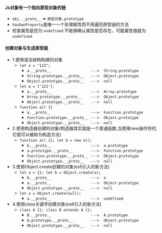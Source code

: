 #### Js对象有一个指向原型对象的链
- `obj.__proto__` => `原型对象.prototype`
- `hasOwnProperty`是唯一一个处理属性而不用遍历原型链的方法
- 检查属性是否为 `undefined` 不能够确认属性是否存在，可能属性值就为 `undefined`

#### 创建对象与生成原型链
- 1.使用语法结构构建的对象
  - `let a = "123";`
    - `a.__proto__                  --->  String.prototype`
    - `String.prototype.__proto__   --->  Object.prototype`
    - `Object.prototype.__proto__   --->  null`
  - `let a = ['123'];`
    - `a.__proto__                  --->  Array.prototype`
    - `Array.prototype.__proto__    --->  Object.prototype`
    - `Object.prototype.__proto__   --->  null`
  - `function a() {}`
    - `a.__proto__                  --->  Function.prototype`
    - `Function.prototype.__proto__ --->  Object.prototype`
    - `Object.prototype.__proto__   --->  null`
- 2.使用构造器创建的对象(构造器其实就是一个普通函数,当使用new操作符时,它就可以被称为构造方法)
  - `function a() {}; let b = new a();`
    - `b.__proto__                  --->  a.prototype`
    - `a.prototype.__proto__        --->  Function.prototype`
    - `Function.prototype.__proto__ --->  Object.prototype`
    - `Object.prototype.__proto__   --->  null`
- 3.使用Object.create创建的对象(es5引入的新方法)
  - `let a = {}; let b = Object.create(a);`
    - `b.__proto__                  --->  a`
    - `a.__proto__                  --->  Object.prototype`
    - `Object.prototype.__proto__   --->  null`
  - `let a = Object.create(null);`
    - `a.__proto__                  --->  undefined`
- 4.使用class关键字创建对象(es6引入的新方法)
  - `class A {}; class B extends A {};`
    - `B.__proto__                  --->  A.prototype`
    - `A.prototype.__proto__        --->  Object.prototype`
    - `Object.prototype.__proto__   --->  null`
